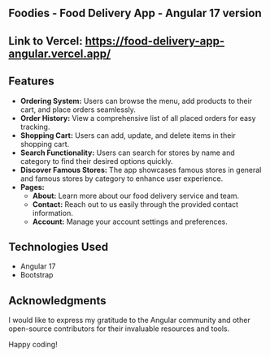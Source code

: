 ## Foodies - Food Delivery App - Angular 17 version
## Link to Vercel: https://food-delivery-app-angular.vercel.app/

## Features

- **Ordering System:** Users can browse the menu, add products to their cart, and place orders seamlessly.
- **Order History:** View a comprehensive list of all placed orders for easy tracking.
- **Shopping Cart:** Users can add, update, and delete items in their shopping cart.
- **Search Functionality:** Users can search for stores by name and category to find their desired options quickly.
- **Discover Famous Stores:** The app showcases famous stores in general and famous stores by category to enhance user experience.
- **Pages:**   
  - **About:** Learn more about our food delivery service and team.
  - **Contact:** Reach out to us easily through the provided contact information.
  - **Account:** Manage your account settings and preferences.

## Technologies Used

- Angular 17
- Bootstrap

## Acknowledgments

I would like to express my gratitude to the Angular community and other open-source contributors for their invaluable resources and tools.

Happy coding!
